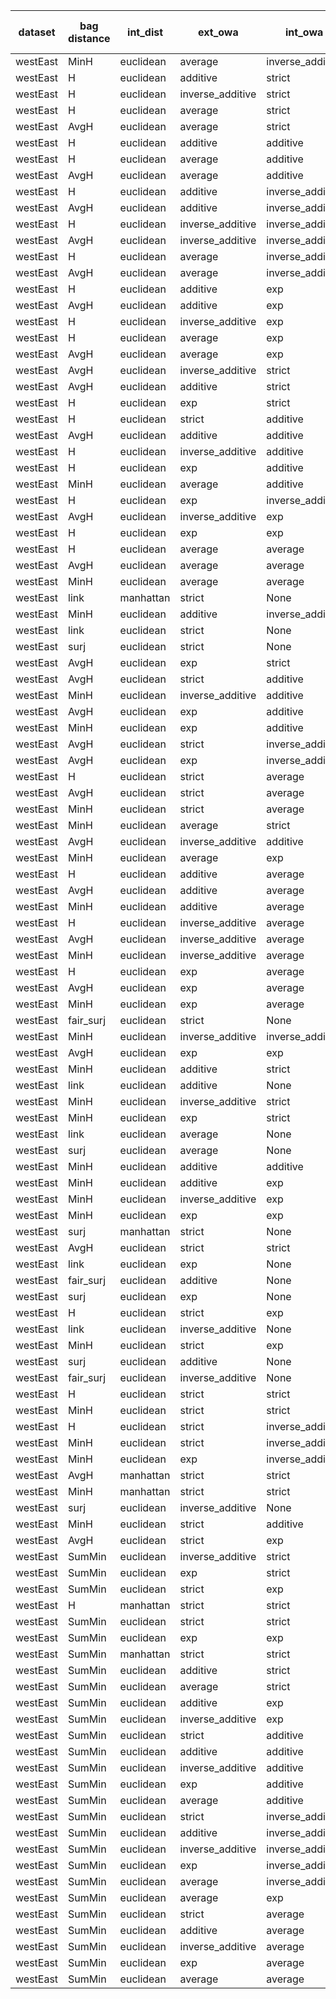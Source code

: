 | dataset | bag distance | int_dist | ext_owa | int_owa | Accuracy | F1 | TP | TN | FP | FN | Sensitivity | False Negative Rate | False Positive Rate | Specificity | Precission | False omission rate | FDR | Negative predictive value |
|---------|--------------|----------|---------|---------|----------|----|----|----|----|----|-------------|---------------------|---------------------|-------------|------------|---------------------|-----|---------------------------|
| westEast | MinH | euclidean | average | inverse_additive | 0.85 | 0.87 | 10 | 7 | 3 | 0 | 1.0 | 0.0 | 0.3 | 0.7 | 0.769 | 0.0 | 0.231 | 1.0 |
| westEast | H | euclidean | additive | strict | 0.8 | 0.833 | 10 | 6 | 4 | 0 | 1.0 | 0.0 | 0.4 | 0.6 | 0.714 | 0.0 | 0.286 | 1.0 |
| westEast | H | euclidean | inverse_additive | strict | 0.8 | 0.833 | 10 | 6 | 4 | 0 | 1.0 | 0.0 | 0.4 | 0.6 | 0.714 | 0.0 | 0.286 | 1.0 |
| westEast | H | euclidean | average | strict | 0.8 | 0.833 | 10 | 6 | 4 | 0 | 1.0 | 0.0 | 0.4 | 0.6 | 0.714 | 0.0 | 0.286 | 1.0 |
| westEast | AvgH | euclidean | average | strict | 0.8 | 0.833 | 10 | 6 | 4 | 0 | 1.0 | 0.0 | 0.4 | 0.6 | 0.714 | 0.0 | 0.286 | 1.0 |
| westEast | H | euclidean | additive | additive | 0.8 | 0.833 | 10 | 6 | 4 | 0 | 1.0 | 0.0 | 0.4 | 0.6 | 0.714 | 0.0 | 0.286 | 1.0 |
| westEast | H | euclidean | average | additive | 0.8 | 0.833 | 10 | 6 | 4 | 0 | 1.0 | 0.0 | 0.4 | 0.6 | 0.714 | 0.0 | 0.286 | 1.0 |
| westEast | AvgH | euclidean | average | additive | 0.8 | 0.833 | 10 | 6 | 4 | 0 | 1.0 | 0.0 | 0.4 | 0.6 | 0.714 | 0.0 | 0.286 | 1.0 |
| westEast | H | euclidean | additive | inverse_additive | 0.8 | 0.833 | 10 | 6 | 4 | 0 | 1.0 | 0.0 | 0.4 | 0.6 | 0.714 | 0.0 | 0.286 | 1.0 |
| westEast | AvgH | euclidean | additive | inverse_additive | 0.8 | 0.833 | 10 | 6 | 4 | 0 | 1.0 | 0.0 | 0.4 | 0.6 | 0.714 | 0.0 | 0.286 | 1.0 |
| westEast | H | euclidean | inverse_additive | inverse_additive | 0.8 | 0.833 | 10 | 6 | 4 | 0 | 1.0 | 0.0 | 0.4 | 0.6 | 0.714 | 0.0 | 0.286 | 1.0 |
| westEast | AvgH | euclidean | inverse_additive | inverse_additive | 0.8 | 0.833 | 10 | 6 | 4 | 0 | 1.0 | 0.0 | 0.4 | 0.6 | 0.714 | 0.0 | 0.286 | 1.0 |
| westEast | H | euclidean | average | inverse_additive | 0.8 | 0.833 | 10 | 6 | 4 | 0 | 1.0 | 0.0 | 0.4 | 0.6 | 0.714 | 0.0 | 0.286 | 1.0 |
| westEast | AvgH | euclidean | average | inverse_additive | 0.8 | 0.833 | 10 | 6 | 4 | 0 | 1.0 | 0.0 | 0.4 | 0.6 | 0.714 | 0.0 | 0.286 | 1.0 |
| westEast | H | euclidean | additive | exp | 0.8 | 0.833 | 10 | 6 | 4 | 0 | 1.0 | 0.0 | 0.4 | 0.6 | 0.714 | 0.0 | 0.286 | 1.0 |
| westEast | AvgH | euclidean | additive | exp | 0.8 | 0.833 | 10 | 6 | 4 | 0 | 1.0 | 0.0 | 0.4 | 0.6 | 0.714 | 0.0 | 0.286 | 1.0 |
| westEast | H | euclidean | inverse_additive | exp | 0.8 | 0.833 | 10 | 6 | 4 | 0 | 1.0 | 0.0 | 0.4 | 0.6 | 0.714 | 0.0 | 0.286 | 1.0 |
| westEast | H | euclidean | average | exp | 0.8 | 0.833 | 10 | 6 | 4 | 0 | 1.0 | 0.0 | 0.4 | 0.6 | 0.714 | 0.0 | 0.286 | 1.0 |
| westEast | AvgH | euclidean | average | exp | 0.8 | 0.833 | 10 | 6 | 4 | 0 | 1.0 | 0.0 | 0.4 | 0.6 | 0.714 | 0.0 | 0.286 | 1.0 |
| westEast | AvgH | euclidean | inverse_additive | strict | 0.8 | 0.8 | 8 | 8 | 2 | 2 | 0.8 | 0.2 | 0.2 | 0.8 | 0.8 | 0.2 | 0.2 | 0.8 |
| westEast | AvgH | euclidean | additive | strict | 0.75 | 0.783 | 9 | 6 | 4 | 1 | 0.9 | 0.1 | 0.4 | 0.6 | 0.692 | 0.143 | 0.308 | 0.857 |
| westEast | H | euclidean | exp | strict | 0.75 | 0.783 | 9 | 6 | 4 | 1 | 0.9 | 0.1 | 0.4 | 0.6 | 0.692 | 0.143 | 0.308 | 0.857 |
| westEast | H | euclidean | strict | additive | 0.75 | 0.783 | 9 | 6 | 4 | 1 | 0.9 | 0.1 | 0.4 | 0.6 | 0.692 | 0.143 | 0.308 | 0.857 |
| westEast | AvgH | euclidean | additive | additive | 0.75 | 0.783 | 9 | 6 | 4 | 1 | 0.9 | 0.1 | 0.4 | 0.6 | 0.692 | 0.143 | 0.308 | 0.857 |
| westEast | H | euclidean | inverse_additive | additive | 0.75 | 0.783 | 9 | 6 | 4 | 1 | 0.9 | 0.1 | 0.4 | 0.6 | 0.692 | 0.143 | 0.308 | 0.857 |
| westEast | H | euclidean | exp | additive | 0.75 | 0.783 | 9 | 6 | 4 | 1 | 0.9 | 0.1 | 0.4 | 0.6 | 0.692 | 0.143 | 0.308 | 0.857 |
| westEast | MinH | euclidean | average | additive | 0.75 | 0.783 | 9 | 6 | 4 | 1 | 0.9 | 0.1 | 0.4 | 0.6 | 0.692 | 0.143 | 0.308 | 0.857 |
| westEast | H | euclidean | exp | inverse_additive | 0.75 | 0.783 | 9 | 6 | 4 | 1 | 0.9 | 0.1 | 0.4 | 0.6 | 0.692 | 0.143 | 0.308 | 0.857 |
| westEast | AvgH | euclidean | inverse_additive | exp | 0.75 | 0.783 | 9 | 6 | 4 | 1 | 0.9 | 0.1 | 0.4 | 0.6 | 0.692 | 0.143 | 0.308 | 0.857 |
| westEast | H | euclidean | exp | exp | 0.75 | 0.783 | 9 | 6 | 4 | 1 | 0.9 | 0.1 | 0.4 | 0.6 | 0.692 | 0.143 | 0.308 | 0.857 |
| westEast | H | euclidean | average | average | 0.75 | 0.783 | 9 | 6 | 4 | 1 | 0.9 | 0.1 | 0.4 | 0.6 | 0.692 | 0.143 | 0.308 | 0.857 |
| westEast | AvgH | euclidean | average | average | 0.75 | 0.783 | 9 | 6 | 4 | 1 | 0.9 | 0.1 | 0.4 | 0.6 | 0.692 | 0.143 | 0.308 | 0.857 |
| westEast | MinH | euclidean | average | average | 0.75 | 0.783 | 9 | 6 | 4 | 1 | 0.9 | 0.1 | 0.4 | 0.6 | 0.692 | 0.143 | 0.308 | 0.857 |
| westEast | link | manhattan | strict | None | 0.75 | 0.783 | 9 | 6 | 4 | 1 | 0.9 | 0.1 | 0.4 | 0.6 | 0.692 | 0.143 | 0.308 | 0.857 |
| westEast | MinH | euclidean | additive | inverse_additive | 0.75 | 0.762 | 8 | 7 | 3 | 2 | 0.8 | 0.2 | 0.3 | 0.7 | 0.727 | 0.222 | 0.273 | 0.778 |
| westEast | link | euclidean | strict | None | 0.75 | 0.737 | 7 | 8 | 2 | 3 | 0.7 | 0.3 | 0.2 | 0.8 | 0.778 | 0.273 | 0.222 | 0.727 |
| westEast | surj | euclidean | strict | None | 0.75 | 0.737 | 7 | 8 | 2 | 3 | 0.7 | 0.3 | 0.2 | 0.8 | 0.778 | 0.273 | 0.222 | 0.727 |
| westEast | AvgH | euclidean | exp | strict | 0.75 | 0.737 | 7 | 8 | 2 | 3 | 0.7 | 0.3 | 0.2 | 0.8 | 0.778 | 0.273 | 0.222 | 0.727 |
| westEast | AvgH | euclidean | strict | additive | 0.75 | 0.737 | 7 | 8 | 2 | 3 | 0.7 | 0.3 | 0.2 | 0.8 | 0.778 | 0.273 | 0.222 | 0.727 |
| westEast | MinH | euclidean | inverse_additive | additive | 0.75 | 0.737 | 7 | 8 | 2 | 3 | 0.7 | 0.3 | 0.2 | 0.8 | 0.778 | 0.273 | 0.222 | 0.727 |
| westEast | AvgH | euclidean | exp | additive | 0.75 | 0.737 | 7 | 8 | 2 | 3 | 0.7 | 0.3 | 0.2 | 0.8 | 0.778 | 0.273 | 0.222 | 0.727 |
| westEast | MinH | euclidean | exp | additive | 0.75 | 0.737 | 7 | 8 | 2 | 3 | 0.7 | 0.3 | 0.2 | 0.8 | 0.778 | 0.273 | 0.222 | 0.727 |
| westEast | AvgH | euclidean | strict | inverse_additive | 0.75 | 0.737 | 7 | 8 | 2 | 3 | 0.7 | 0.3 | 0.2 | 0.8 | 0.778 | 0.273 | 0.222 | 0.727 |
| westEast | AvgH | euclidean | exp | inverse_additive | 0.75 | 0.737 | 7 | 8 | 2 | 3 | 0.7 | 0.3 | 0.2 | 0.8 | 0.778 | 0.273 | 0.222 | 0.727 |
| westEast | H | euclidean | strict | average | 0.75 | 0.737 | 7 | 8 | 2 | 3 | 0.7 | 0.3 | 0.2 | 0.8 | 0.778 | 0.273 | 0.222 | 0.727 |
| westEast | AvgH | euclidean | strict | average | 0.75 | 0.737 | 7 | 8 | 2 | 3 | 0.7 | 0.3 | 0.2 | 0.8 | 0.778 | 0.273 | 0.222 | 0.727 |
| westEast | MinH | euclidean | strict | average | 0.75 | 0.737 | 7 | 8 | 2 | 3 | 0.7 | 0.3 | 0.2 | 0.8 | 0.778 | 0.273 | 0.222 | 0.727 |
| westEast | MinH | euclidean | average | strict | 0.7 | 0.727 | 8 | 6 | 4 | 2 | 0.8 | 0.2 | 0.4 | 0.6 | 0.667 | 0.25 | 0.333 | 0.75 |
| westEast | AvgH | euclidean | inverse_additive | additive | 0.7 | 0.727 | 8 | 6 | 4 | 2 | 0.8 | 0.2 | 0.4 | 0.6 | 0.667 | 0.25 | 0.333 | 0.75 |
| westEast | MinH | euclidean | average | exp | 0.7 | 0.727 | 8 | 6 | 4 | 2 | 0.8 | 0.2 | 0.4 | 0.6 | 0.667 | 0.25 | 0.333 | 0.75 |
| westEast | H | euclidean | additive | average | 0.7 | 0.727 | 8 | 6 | 4 | 2 | 0.8 | 0.2 | 0.4 | 0.6 | 0.667 | 0.25 | 0.333 | 0.75 |
| westEast | AvgH | euclidean | additive | average | 0.7 | 0.727 | 8 | 6 | 4 | 2 | 0.8 | 0.2 | 0.4 | 0.6 | 0.667 | 0.25 | 0.333 | 0.75 |
| westEast | MinH | euclidean | additive | average | 0.7 | 0.727 | 8 | 6 | 4 | 2 | 0.8 | 0.2 | 0.4 | 0.6 | 0.667 | 0.25 | 0.333 | 0.75 |
| westEast | H | euclidean | inverse_additive | average | 0.7 | 0.727 | 8 | 6 | 4 | 2 | 0.8 | 0.2 | 0.4 | 0.6 | 0.667 | 0.25 | 0.333 | 0.75 |
| westEast | AvgH | euclidean | inverse_additive | average | 0.7 | 0.727 | 8 | 6 | 4 | 2 | 0.8 | 0.2 | 0.4 | 0.6 | 0.667 | 0.25 | 0.333 | 0.75 |
| westEast | MinH | euclidean | inverse_additive | average | 0.7 | 0.727 | 8 | 6 | 4 | 2 | 0.8 | 0.2 | 0.4 | 0.6 | 0.667 | 0.25 | 0.333 | 0.75 |
| westEast | H | euclidean | exp | average | 0.7 | 0.727 | 8 | 6 | 4 | 2 | 0.8 | 0.2 | 0.4 | 0.6 | 0.667 | 0.25 | 0.333 | 0.75 |
| westEast | AvgH | euclidean | exp | average | 0.7 | 0.727 | 8 | 6 | 4 | 2 | 0.8 | 0.2 | 0.4 | 0.6 | 0.667 | 0.25 | 0.333 | 0.75 |
| westEast | MinH | euclidean | exp | average | 0.7 | 0.727 | 8 | 6 | 4 | 2 | 0.8 | 0.2 | 0.4 | 0.6 | 0.667 | 0.25 | 0.333 | 0.75 |
| westEast | fair_surj | euclidean | strict | None | 0.7 | 0.727 | 8 | 6 | 4 | 2 | 0.8 | 0.2 | 0.4 | 0.6 | 0.667 | 0.25 | 0.333 | 0.75 |
| westEast | MinH | euclidean | inverse_additive | inverse_additive | 0.7 | 0.7 | 7 | 7 | 3 | 3 | 0.7 | 0.3 | 0.3 | 0.7 | 0.7 | 0.3 | 0.3 | 0.7 |
| westEast | AvgH | euclidean | exp | exp | 0.7 | 0.7 | 7 | 7 | 3 | 3 | 0.7 | 0.3 | 0.3 | 0.7 | 0.7 | 0.3 | 0.3 | 0.7 |
| westEast | MinH | euclidean | additive | strict | 0.65 | 0.667 | 7 | 6 | 4 | 3 | 0.7 | 0.3 | 0.4 | 0.6 | 0.636 | 0.333 | 0.364 | 0.667 |
| westEast | link | euclidean | additive | None | 0.7 | 0.667 | 6 | 8 | 2 | 4 | 0.6 | 0.4 | 0.2 | 0.8 | 0.75 | 0.333 | 0.25 | 0.667 |
| westEast | MinH | euclidean | inverse_additive | strict | 0.65 | 0.667 | 7 | 6 | 4 | 3 | 0.7 | 0.3 | 0.4 | 0.6 | 0.636 | 0.333 | 0.364 | 0.667 |
| westEast | MinH | euclidean | exp | strict | 0.65 | 0.667 | 7 | 6 | 4 | 3 | 0.7 | 0.3 | 0.4 | 0.6 | 0.636 | 0.333 | 0.364 | 0.667 |
| westEast | link | euclidean | average | None | 0.7 | 0.667 | 6 | 8 | 2 | 4 | 0.6 | 0.4 | 0.2 | 0.8 | 0.75 | 0.333 | 0.25 | 0.667 |
| westEast | surj | euclidean | average | None | 0.7 | 0.667 | 6 | 8 | 2 | 4 | 0.6 | 0.4 | 0.2 | 0.8 | 0.75 | 0.333 | 0.25 | 0.667 |
| westEast | MinH | euclidean | additive | additive | 0.65 | 0.667 | 7 | 6 | 4 | 3 | 0.7 | 0.3 | 0.4 | 0.6 | 0.636 | 0.333 | 0.364 | 0.667 |
| westEast | MinH | euclidean | additive | exp | 0.65 | 0.667 | 7 | 6 | 4 | 3 | 0.7 | 0.3 | 0.4 | 0.6 | 0.636 | 0.333 | 0.364 | 0.667 |
| westEast | MinH | euclidean | inverse_additive | exp | 0.65 | 0.667 | 7 | 6 | 4 | 3 | 0.7 | 0.3 | 0.4 | 0.6 | 0.636 | 0.333 | 0.364 | 0.667 |
| westEast | MinH | euclidean | exp | exp | 0.65 | 0.667 | 7 | 6 | 4 | 3 | 0.7 | 0.3 | 0.4 | 0.6 | 0.636 | 0.333 | 0.364 | 0.667 |
| westEast | surj | manhattan | strict | None | 0.65 | 0.667 | 7 | 6 | 4 | 3 | 0.7 | 0.3 | 0.4 | 0.6 | 0.636 | 0.333 | 0.364 | 0.667 |
| westEast | AvgH | euclidean | strict | strict | 0.65 | 0.632 | 6 | 7 | 3 | 4 | 0.6 | 0.4 | 0.3 | 0.7 | 0.667 | 0.364 | 0.333 | 0.636 |
| westEast | link | euclidean | exp | None | 0.65 | 0.632 | 6 | 7 | 3 | 4 | 0.6 | 0.4 | 0.3 | 0.7 | 0.667 | 0.364 | 0.333 | 0.636 |
| westEast | fair_surj | euclidean | additive | None | 0.65 | 0.632 | 6 | 7 | 3 | 4 | 0.6 | 0.4 | 0.3 | 0.7 | 0.667 | 0.364 | 0.333 | 0.636 |
| westEast | surj | euclidean | exp | None | 0.6 | 0.6 | 6 | 6 | 4 | 4 | 0.6 | 0.4 | 0.4 | 0.6 | 0.6 | 0.4 | 0.4 | 0.6 |
| westEast | H | euclidean | strict | exp | 0.6 | 0.6 | 6 | 6 | 4 | 4 | 0.6 | 0.4 | 0.4 | 0.6 | 0.6 | 0.4 | 0.4 | 0.6 |
| westEast | link | euclidean | inverse_additive | None | 0.65 | 0.588 | 5 | 8 | 2 | 5 | 0.5 | 0.5 | 0.2 | 0.8 | 0.714 | 0.385 | 0.286 | 0.615 |
| westEast | MinH | euclidean | strict | exp | 0.55 | 0.571 | 6 | 5 | 5 | 4 | 0.6 | 0.4 | 0.5 | 0.5 | 0.545 | 0.444 | 0.455 | 0.556 |
| westEast | surj | euclidean | additive | None | 0.6 | 0.556 | 5 | 7 | 3 | 5 | 0.5 | 0.5 | 0.3 | 0.7 | 0.625 | 0.417 | 0.375 | 0.583 |
| westEast | fair_surj | euclidean | inverse_additive | None | 0.6 | 0.556 | 5 | 7 | 3 | 5 | 0.5 | 0.5 | 0.3 | 0.7 | 0.625 | 0.417 | 0.375 | 0.583 |
| westEast | H | euclidean | strict | strict | 0.55 | 0.526 | 5 | 6 | 4 | 5 | 0.5 | 0.5 | 0.4 | 0.6 | 0.556 | 0.455 | 0.444 | 0.545 |
| westEast | MinH | euclidean | strict | strict | 0.55 | 0.526 | 5 | 6 | 4 | 5 | 0.5 | 0.5 | 0.4 | 0.6 | 0.556 | 0.455 | 0.444 | 0.545 |
| westEast | H | euclidean | strict | inverse_additive | 0.55 | 0.526 | 5 | 6 | 4 | 5 | 0.5 | 0.5 | 0.4 | 0.6 | 0.556 | 0.455 | 0.444 | 0.545 |
| westEast | MinH | euclidean | strict | inverse_additive | 0.55 | 0.526 | 5 | 6 | 4 | 5 | 0.5 | 0.5 | 0.4 | 0.6 | 0.556 | 0.455 | 0.444 | 0.545 |
| westEast | MinH | euclidean | exp | inverse_additive | 0.55 | 0.526 | 5 | 6 | 4 | 5 | 0.5 | 0.5 | 0.4 | 0.6 | 0.556 | 0.455 | 0.444 | 0.545 |
| westEast | AvgH | manhattan | strict | strict | 0.55 | 0.526 | 5 | 6 | 4 | 5 | 0.5 | 0.5 | 0.4 | 0.6 | 0.556 | 0.455 | 0.444 | 0.545 |
| westEast | MinH | manhattan | strict | strict | 0.55 | 0.526 | 5 | 6 | 4 | 5 | 0.5 | 0.5 | 0.4 | 0.6 | 0.556 | 0.455 | 0.444 | 0.545 |
| westEast | surj | euclidean | inverse_additive | None | 0.55 | 0.471 | 4 | 7 | 3 | 6 | 0.4 | 0.6 | 0.3 | 0.7 | 0.571 | 0.462 | 0.429 | 0.538 |
| westEast | MinH | euclidean | strict | additive | 0.55 | 0.471 | 4 | 7 | 3 | 6 | 0.4 | 0.6 | 0.3 | 0.7 | 0.571 | 0.462 | 0.429 | 0.538 |
| westEast | AvgH | euclidean | strict | exp | 0.55 | 0.471 | 4 | 7 | 3 | 6 | 0.4 | 0.6 | 0.3 | 0.7 | 0.571 | 0.462 | 0.429 | 0.538 |
| westEast | SumMin | euclidean | inverse_additive | strict | 0.65 | 0.462 | 3 | 10 | 0 | 7 | 0.3 | 0.7 | 0.0 | 1.0 | 1.0 | 0.412 | 0.0 | 0.588 |
| westEast | SumMin | euclidean | exp | strict | 0.65 | 0.462 | 3 | 10 | 0 | 7 | 0.3 | 0.7 | 0.0 | 1.0 | 1.0 | 0.412 | 0.0 | 0.588 |
| westEast | SumMin | euclidean | strict | exp | 0.65 | 0.462 | 3 | 10 | 0 | 7 | 0.3 | 0.7 | 0.0 | 1.0 | 1.0 | 0.412 | 0.0 | 0.588 |
| westEast | H | manhattan | strict | strict | 0.5 | 0.444 | 4 | 6 | 4 | 6 | 0.4 | 0.6 | 0.4 | 0.6 | 0.5 | 0.5 | 0.5 | 0.5 |
| westEast | SumMin | euclidean | strict | strict | 0.6 | 0.429 | 3 | 9 | 1 | 7 | 0.3 | 0.7 | 0.1 | 0.9 | 0.75 | 0.438 | 0.25 | 0.562 |
| westEast | SumMin | euclidean | exp | exp | 0.6 | 0.333 | 2 | 10 | 0 | 8 | 0.2 | 0.8 | 0.0 | 1.0 | 1.0 | 0.444 | 0.0 | 0.556 |
| westEast | SumMin | manhattan | strict | strict | 0.6 | 0.333 | 2 | 10 | 0 | 8 | 0.2 | 0.8 | 0.0 | 1.0 | 1.0 | 0.444 | 0.0 | 0.556 |
| westEast | SumMin | euclidean | additive | strict | 0.55 | 0.182 | 1 | 10 | 0 | 9 | 0.1 | 0.9 | 0.0 | 1.0 | 1.0 | 0.474 | 0.0 | 0.526 |
| westEast | SumMin | euclidean | average | strict | 0.55 | 0.182 | 1 | 10 | 0 | 9 | 0.1 | 0.9 | 0.0 | 1.0 | 1.0 | 0.474 | 0.0 | 0.526 |
| westEast | SumMin | euclidean | additive | exp | 0.55 | 0.182 | 1 | 10 | 0 | 9 | 0.1 | 0.9 | 0.0 | 1.0 | 1.0 | 0.474 | 0.0 | 0.526 |
| westEast | SumMin | euclidean | inverse_additive | exp | 0.55 | 0.182 | 1 | 10 | 0 | 9 | 0.1 | 0.9 | 0.0 | 1.0 | 1.0 | 0.474 | 0.0 | 0.526 |
| westEast | SumMin | euclidean | strict | additive | 0.5 | 0.0 | 0 | 10 | 0 | 10 | 0.0 | 1.0 | 0.0 | 1.0 | Nan | 0.5 | Nan | 0.5 |
| westEast | SumMin | euclidean | additive | additive | 0.5 | 0.0 | 0 | 10 | 0 | 10 | 0.0 | 1.0 | 0.0 | 1.0 | Nan | 0.5 | Nan | 0.5 |
| westEast | SumMin | euclidean | inverse_additive | additive | 0.5 | 0.0 | 0 | 10 | 0 | 10 | 0.0 | 1.0 | 0.0 | 1.0 | Nan | 0.5 | Nan | 0.5 |
| westEast | SumMin | euclidean | exp | additive | 0.5 | 0.0 | 0 | 10 | 0 | 10 | 0.0 | 1.0 | 0.0 | 1.0 | Nan | 0.5 | Nan | 0.5 |
| westEast | SumMin | euclidean | average | additive | 0.5 | 0.0 | 0 | 10 | 0 | 10 | 0.0 | 1.0 | 0.0 | 1.0 | Nan | 0.5 | Nan | 0.5 |
| westEast | SumMin | euclidean | strict | inverse_additive | 0.5 | 0.0 | 0 | 10 | 0 | 10 | 0.0 | 1.0 | 0.0 | 1.0 | Nan | 0.5 | Nan | 0.5 |
| westEast | SumMin | euclidean | additive | inverse_additive | 0.5 | 0.0 | 0 | 10 | 0 | 10 | 0.0 | 1.0 | 0.0 | 1.0 | Nan | 0.5 | Nan | 0.5 |
| westEast | SumMin | euclidean | inverse_additive | inverse_additive | 0.5 | 0.0 | 0 | 10 | 0 | 10 | 0.0 | 1.0 | 0.0 | 1.0 | Nan | 0.5 | Nan | 0.5 |
| westEast | SumMin | euclidean | exp | inverse_additive | 0.5 | 0.0 | 0 | 10 | 0 | 10 | 0.0 | 1.0 | 0.0 | 1.0 | Nan | 0.5 | Nan | 0.5 |
| westEast | SumMin | euclidean | average | inverse_additive | 0.5 | 0.0 | 0 | 10 | 0 | 10 | 0.0 | 1.0 | 0.0 | 1.0 | Nan | 0.5 | Nan | 0.5 |
| westEast | SumMin | euclidean | average | exp | 0.5 | 0.0 | 0 | 10 | 0 | 10 | 0.0 | 1.0 | 0.0 | 1.0 | Nan | 0.5 | Nan | 0.5 |
| westEast | SumMin | euclidean | strict | average | 0.5 | 0.0 | 0 | 10 | 0 | 10 | 0.0 | 1.0 | 0.0 | 1.0 | Nan | 0.5 | Nan | 0.5 |
| westEast | SumMin | euclidean | additive | average | 0.5 | 0.0 | 0 | 10 | 0 | 10 | 0.0 | 1.0 | 0.0 | 1.0 | Nan | 0.5 | Nan | 0.5 |
| westEast | SumMin | euclidean | inverse_additive | average | 0.5 | 0.0 | 0 | 10 | 0 | 10 | 0.0 | 1.0 | 0.0 | 1.0 | Nan | 0.5 | Nan | 0.5 |
| westEast | SumMin | euclidean | exp | average | 0.5 | 0.0 | 0 | 10 | 0 | 10 | 0.0 | 1.0 | 0.0 | 1.0 | Nan | 0.5 | Nan | 0.5 |
| westEast | SumMin | euclidean | average | average | 0.5 | 0.0 | 0 | 10 | 0 | 10 | 0.0 | 1.0 | 0.0 | 1.0 | Nan | 0.5 | Nan | 0.5 |
